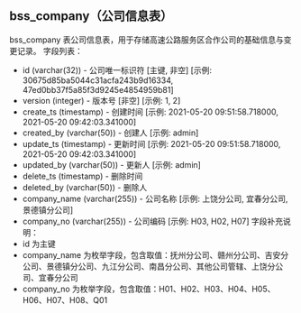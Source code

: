 ## bss_company（公司信息表）
bss_company 表公司信息表，用于存储高速公路服务区合作公司的基础信息与变更记录。
字段列表：
- id (varchar(32)) - 公司唯一标识符 [主键, 非空] [示例: 30675d85ba5044c31acfa243b9d16334, 47ed0bb37f5a85f3d9245e4854959b81]
- version (integer) - 版本号 [非空] [示例: 1, 2]
- create_ts (timestamp) - 创建时间 [示例: 2021-05-20 09:51:58.718000, 2021-05-20 09:42:03.341000]
- created_by (varchar(50)) - 创建人 [示例: admin]
- update_ts (timestamp) - 更新时间 [示例: 2021-05-20 09:51:58.718000, 2021-05-20 09:42:03.341000]
- updated_by (varchar(50)) - 更新人 [示例: admin]
- delete_ts (timestamp) - 删除时间
- deleted_by (varchar(50)) - 删除人
- company_name (varchar(255)) - 公司名称 [示例: 上饶分公司, 宜春分公司, 景德镇分公司]
- company_no (varchar(255)) - 公司编码 [示例: H03, H02, H07]
字段补充说明：
- id 为主键
- company_name 为枚举字段，包含取值：抚州分公司、赣州分公司、吉安分公司、景德镇分公司、九江分公司、南昌分公司、其他公司管辖、上饶分公司、宜春分公司
- company_no 为枚举字段，包含取值：H01、H02、H03、H04、H05、H06、H07、H08、Q01